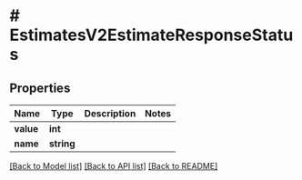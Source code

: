 # # EstimatesV2EstimateResponseStatus

## Properties

Name | Type | Description | Notes
------------ | ------------- | ------------- | -------------
**value** | **int** |  |
**name** | **string** |  |

[[Back to Model list]](../../README.md#models) [[Back to API list]](../../README.md#endpoints) [[Back to README]](../../README.md)
